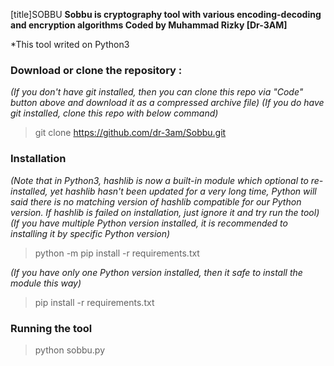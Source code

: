 [title]SOBBU
**Sobbu is cryptography tool with various encoding-decoding and encryption algorithms Coded by Muhammad Rizky [Dr-3AM]**

*This tool writed on Python3

### Download or clone the repository :
*(If you don't have git installed, then you can clone this repo via "Code" button above and download it as a compressed archive file)*
*(If you do have git installed, clone this repo with below command)*
> git clone https://github.com/dr-3am/Sobbu.git

### Installation
*(Note that in Python3, hashlib is now a built-in module which optional to re-installed, yet hashlib hasn't been updated for a very long time, Python will said there is no matching version of hashlib compatible for our Python version. If hashlib is failed on installation, just ignore it and try run the tool)*
*(If you have multiple Python version installed, it is recommended to installing it by specific Python version)*
> python -m pip install -r requirements.txt

*(If you have only one Python version installed, then it safe to install the module this way)*
> pip install -r requirements.txt

### Running the tool
> python sobbu.py
